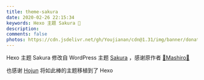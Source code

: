 ```yaml
---
title: theme-sakura
date: 2020-02-26 22:15:34
keywords: Hexo 主题 Sakura 🌸
description:
comments: false
photos: https://cdn.jsdelivr.net/gh/Youjianan/cdn@1.31/img/banner/donate.jpg
---
```

Hexo 主题 Sakura 修改自 WordPress 主题 [Sakura](https://github.com/mashirozx/Sakura/) ，感谢原作者 [🌸Mashiro🌸](https://2heng.xin/) 

也感谢 [Hojun](https://sakura.hojun.cn/) 将如此棒的主题移植到了 Hexo